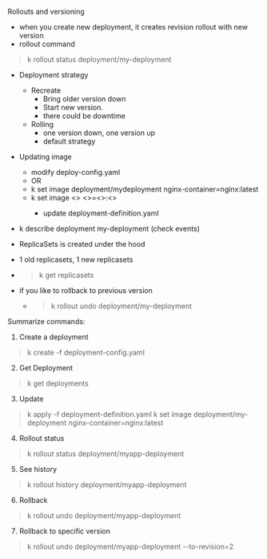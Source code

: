 Rollouts and versioning

* when you create new deployment, it creates revision rollout with new version 
* rollout command
> k rollout status deployment/my-deployment

* Deployment strategy
   * Recreate
     * Bring older version down
     * Start new version.
     * there could be downtime 
   * Rolling
     * one version down, one version up
     * default strategy

* Updating image
  * modify deploy-config.yaml
  * OR
  * k set image deployment/mydeployment nginx-container=nginx:latest
  * k set image <<deployment-name>> <<container-name>>=<<image-name>>:<<version>>
    * update deployment-definition.yaml

* k describe deployment my-deployment (check events)

* ReplicaSets is created under the hood
* 1 old replicasets, 1 new replicasets
* > k get replicasets
  

* if you like to rollback to previous version
  * > k rollout undo deployment/my-deployment
    
Summarize commands:

1) Create a deployment

> k create -f deployment-config.yaml

2) Get Deployment

> k get deployments


3) Update
> k apply -f deployment-definition.yaml
> k set image deployment/my-deployment nginx-container=nginx:latest

4) Rollout status

> k rollout status deployment/myapp-deployment


5) See history

> k rollout history deployment/myapp-deployment


6) Rollback

> k rollout undo deployment/myapp-deployment


7) Rollback to specific version

> k rollout undo deployment/myapp-deployment --to-revision=2
